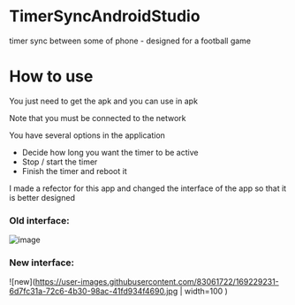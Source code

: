 # TimerSyncAndroidStudio
timer sync between some of phone - designed for a football game

# How to use
You just need to get the apk and you can use in apk 

Note that you must be connected to the network

You have several options in the application
- Decide how long you want the timer to be active 
- Stop / start the timer
- Finish the timer and reboot it

I made a refector for this app and changed the interface of the app so that it is better designed

### Old interface:
![image](https://user-images.githubusercontent.com/83061722/169230028-ee7ce55f-69ca-4021-8807-b2b6c2eb69eb.png)

### New interface:
![new](https://user-images.githubusercontent.com/83061722/169229231-6d7fc31a-72c6-4b30-98ac-41fd934f4690.jpg  | width=100 )

